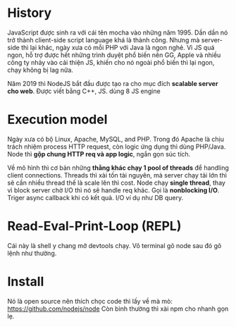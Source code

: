 # History
JavaScript được sinh ra với cái tên mocha vào những năm 1995.
Dần dần nó trở thành client-side script language khá là thành công. Nhưng mà server-side thì lại khác, ngày xưa có mỗi PHP với Java là ngon nghẻ.
Vì JS quá ngon, hỗ trợ được hết những trình duyệt phổ biến nên GG, Apple và nhiều công ty nhảy vào cải thiện JS, khiến cho nó ngoài phổ biến thì lại ngon, chạy không bị lag nữa.

Năm 2019 thì NodeJS bắt đầu được tạo ra cho mục đích **scalable server cho web**. Được viết bằng C++, JS. dùng 8 JS engine

# Execution model
Ngày xưa có bộ Linux, Apache, MySQL, and PHP. Trong đó Apache là chịu trách nhiệm process HTTP request, còn logic ứng dụng thì dùng PHP/Java.
Node thì **gộp chung HTTP req và app logic**, ngắn gọn súc tích.

Về mô hình thì cơ bản những **thằng khác chạy 1 pool of threads** để handling client connections. Threads thì xài tốn tài nguyên, mà server chạy tải lớn thì sẽ cần nhiều thread thế là scale lên thì cost.
Node chạy **single thread**, thay vì block server chờ I/O thì nó sẽ handle req khác. Gọi là **nonblocking I/O**. Triger async callback khi có kết quả.
I/O ví dụ như DB query.

# Read-Eval-Print-Loop (REPL)
Cái này là shell y chang mở devtools chạy.
Vô terminal gõ node sau đó gõ lệnh như thường.

# Install
Nó là open source nên thích chọc code thì lấy về mà mò: https://github.com/nodejs/node
Còn bình thường thì xài npm cho nhanh gọn lẹ.

